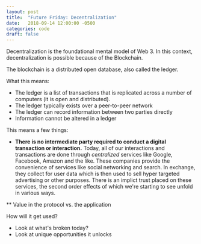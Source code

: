 ```yaml
---
layout: post
title:  "Future Friday: Decentralization"
date:   2018-09-14 12:00:00 -0500
categories: code
draft: false
---
```


Decentralization is the foundational mental model of Web 3. In this context, decentralization is possible because of the Blockchain.

The blockchain is a distributed open database, also called the ledger. 

What this means:
* The ledger is a list of transactions that is replicated across a number of computers (it is open and distributed).
* The ledger typically exists over a peer-to-peer network
* The ledger can record information between two parties directly
* Information cannot be altered in a ledger

This means a few things:

* **There is no intermediate party required to conduct a digital transaction or interaction.** Today, all of our interactions and transactions are done through _centralized_ services like Google, Facebook, Amazon and the like. These companies provide the convenience of services like social networking and search. In exchange, they collect for user data which is then used to sell hyper targeted advertising or other purposes. There is an implict trust placed on these services, the second order effects of which we're starting to see unfold in various ways. 

** Value in the protocol vs. the application


How will it get used?

- Look at what's broken today?
- Look at unique opportunities it unlocks
